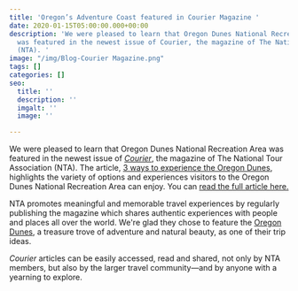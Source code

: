 ```yaml
---
title: 'Oregon’s Adventure Coast featured in Courier Magazine '
date: 2020-01-15T05:00:00.000+00:00
description: 'We were pleased to learn that Oregon Dunes National Recreation Area
  was featured in the newest issue of Courier, the magazine of The National Tour Association
  (NTA). '
image: "/img/Blog-Courier Magazine.png"
tags: []
categories: []
seo:
  title: ''
  description: ''
  imgalt: ''
  image: ''

---
```

We were pleased to learn that Oregon Dunes National Recreation Area was featured in the newest issue of [_Courier_](https://www.ntacourier.com/node/995), the magazine of The National Tour Association (NTA). The article, [3 ways to experience the Oregon Dunes](https://www.ntacourier.com/node/995), highlights the variety of options and experiences visitors to the Oregon Dunes National Recreation Area can enjoy. You can [read the full article here.](https://www.ntacourier.com/node/995)

NTA promotes meaningful and memorable travel experiences by regularly publishing the magazine which shares authentic experiences with people and places all over the world. We're glad they chose to feature the [Oregon Dunes](https://www.oregonsadventurecoast.com/untamed-dunes/), a treasure trove of adventure and natural beauty, as one of their trip ideas.

_Courier_ articles can be easily accessed, read and shared, not only by NTA members, but also by the larger travel community—and by anyone with a yearning to explore.
